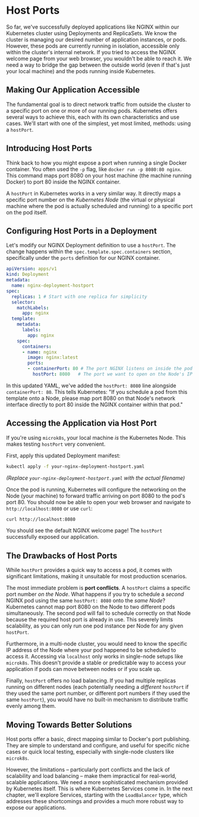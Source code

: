 
# Host Ports

So far, we've successfully deployed applications like NGINX within our Kubernetes cluster using Deployments and ReplicaSets. We know the cluster is managing our desired number of application instances, or pods. However, these pods are currently running in isolation, accessible only within the cluster's internal network. If you tried to access the NGINX welcome page from your web browser, you wouldn't be able to reach it. We need a way to bridge the gap between the outside world (even if that's just your local machine) and the pods running inside Kubernetes.

## Making Our Application Accessible

The fundamental goal is to direct network traffic from outside the cluster to a specific port on one or more of our running pods. Kubernetes offers several ways to achieve this, each with its own characteristics and use cases. We'll start with one of the simplest, yet most limited, methods: using a `hostPort`.

## Introducing Host Ports

Think back to how you might expose a port when running a single Docker container. You often used the `-p` flag, like `docker run -p 8080:80 nginx`. This command maps port 8080 on your host machine (the machine running Docker) to port 80 inside the NGINX container.

A `hostPort` in Kubernetes works in a very similar way. It directly maps a specific port number on the *Kubernetes Node* (the virtual or physical machine where the pod is actually scheduled and running) to a specific port on the pod itself.

## Configuring Host Ports in a Deployment

Let's modify our NGINX Deployment definition to use a `hostPort`. The change happens within the `spec.template.spec.containers` section, specifically under the `ports` definition for our NGINX container.

```yaml
apiVersion: apps/v1
kind: Deployment
metadata:
  name: nginx-deployment-hostport
spec:
  replicas: 1 # Start with one replica for simplicity
  selector:
    matchLabels:
      app: nginx
  template:
    metadata:
      labels:
        app: nginx
    spec:
      containers:
      - name: nginx
        image: nginx:latest
        ports:
        - containerPort: 80 # The port NGINX listens on inside the pod
          hostPort: 8080   # The port we want to open on the Node's IP address
```

In this updated YAML, we've added the `hostPort: 8080` line alongside `containerPort: 80`. This tells Kubernetes: "If you schedule a pod from this template onto a Node, please map port 8080 on that Node's network interface directly to port 80 inside the NGINX container within that pod."

## Accessing the Application via Host Port

If you're using `microk8s`, your local machine *is* the Kubernetes Node. This makes testing `hostPort` very convenient.

First, apply this updated Deployment manifest:
```bash
kubectl apply -f your-nginx-deployment-hostport.yaml
```
*(Replace `your-nginx-deployment-hostport.yaml` with the actual filename)*

Once the pod is running, Kubernetes will configure the networking on the Node (your machine) to forward traffic arriving on port 8080 to the pod's port 80. You should now be able to open your web browser and navigate to `http://localhost:8080` or use `curl`:

```bash
curl http://localhost:8080
```

You should see the default NGINX welcome page! The `hostPort` successfully exposed our application.

## The Drawbacks of Host Ports

While `hostPort` provides a quick way to access a pod, it comes with significant limitations, making it unsuitable for most production scenarios.

The most immediate problem is **port conflicts**. A `hostPort` claims a specific port number *on the Node*. What happens if you try to schedule a *second* NGINX pod using the same `hostPort: 8080` onto the *same Node*? Kubernetes cannot map port 8080 on the Node to two different pods simultaneously. The second pod will fail to schedule correctly on that Node because the required host port is already in use. This severely limits scalability, as you can only run one pod instance per Node for any given `hostPort`.

Furthermore, in a multi-node cluster, you would need to know the specific IP address of the Node where your pod happened to be scheduled to access it. Accessing via `localhost` only works in single-node setups like `microk8s`. This doesn't provide a stable or predictable way to access your application if pods can move between nodes or if you scale up.

Finally, `hostPort` offers no load balancing. If you had multiple replicas running on different nodes (each potentially needing a *different* `hostPort` if they used the same port number, or different port numbers if they used the same `hostPort`), you would have no built-in mechanism to distribute traffic evenly among them.

## Moving Towards Better Solutions

Host ports offer a basic, direct mapping similar to Docker's port publishing. They are simple to understand and configure, and useful for specific niche cases or quick local testing, especially with single-node clusters like `microk8s`.

However, the limitations – particularly port conflicts and the lack of scalability and load balancing – make them impractical for real-world, scalable applications. We need a more sophisticated mechanism provided by Kubernetes itself. This is where Kubernetes Services come in. In the next chapter, we'll explore Services, starting with the `LoadBalancer` type, which addresses these shortcomings and provides a much more robust way to expose our applications.
